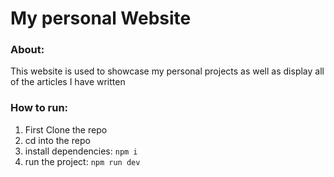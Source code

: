 # My personal Website

### About:
This website is used to showcase my personal projects as well as display all of the articles I have written

### How to run:
  1) First Clone the repo
  2) cd into the repo
  3) install dependencies: `npm i`
  4) run the project: `npm run dev`